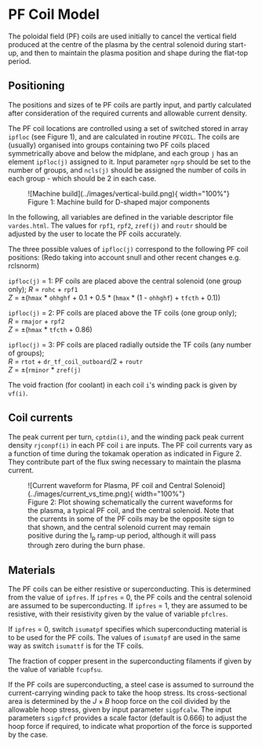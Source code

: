 # PF Coil Model

The poloidal field (PF) coils are used initially to cancel the vertical field produced at the 
centre of the plasma by the central solenoid during start-up, and then to maintain the plasma 
position and shape during the flat-top period.

## Positioning

The positions and sizes of te PF coils are partly input, and partly calculated after consideration 
of the required currents and allowable current density.

The PF coil locations are controlled using a set of switched stored in array `ipfloc` (see 
Figure 1), and are calculated in routine `PFCOIL`. The coils are (usually) organised into groups 
containing two PF coils placed symmetrically above and below the midplane, and each group `j` has 
an element `ipfloc(j)` assigned to it. Input parameter `ngrp` should be set to the number of groups, 
and `ncls(j)` should be assigned the number of coils in each group - which should be 2 in each case.

<figure markdown>
![Machine build](../images/vertical-build.png){ width="100%"}
<figcaption>Figure 1: Machine build for D-shaped major components</figcaption>
</figure>

In the following, all variables are defined in the variable descriptor file `vardes.html`. The 
values for `rpf1`, `rpf2`, `zref(j)` and `routr` should be adjusted by the user to locate the PF 
coils accurately.

The three possible values of `ipfloc(j)` correspond to the following PF coil positions: (Redo taking 
into account snull and other recent changes e.g. rclsnorm)

`ipfloc(j)` = 1: PF coils are placed above the central solenoid (one group only);
*R* = `rohc` + `rpf1`<br>
*Z* = $\pm$(`hmax` * `ohhghf` + 0.1 + 0.5 * (`hmax` * (1 - `ohhghf`) + `tfcth` + 0.1))

`ipfloc(j)` = 2: PF coils are placed above the TF coils (one group only);<br>
*R* = `rmajor` + `rpf2`<br>
*Z* = $\pm$(`hmax` * `tfcth` + 0.86)

`ipfloc(j)` = 3: PF coils are placed radially outside the TF coils (any number of groups);<br>
*R* = `rtot` + `dr_tf_coil_outboard`/2 + `routr`<br>
*Z* = $\pm$(`rminor` * `zref(j)`

The void fraction (for coolant) in each coil `i`'s winding pack is given by `vf(i)`.

## Coil currents

The peak current per turn, `cptdin(i)`, and the winding pack peak current density `rjconpf(i)` in 
each PF coil `i` are inputs. The PF coil currents vary as a function of time during the tokamak 
operation as indicated in Figure 2. They contribute part of the flux swing necessary to maintain the plasma current.

<figure markdown>
![Current waveform for Plasma, PF coil and Central Solenoid](../images/current_vs_time.png){ width="100%"}
<figcaption>Figure 2: Plot showing schematically the current waveforms for the plasma, a typical PF 
coil, and the central solenoid. Note that the currents in some of the PF coils may be the opposite 
sign to that shown, and the central solenoid current may remain positive during the I<sub>p</sub> 
ramp-up period, although it will pass through zero during the burn phase.</figcaption>
</figure>

## Materials

The PF coils can be either resistive or superconducting. This is determined from the value of 
`ipfres`. If `ipfres` = 0, the PF coils and the central solenoid are assumed to be superconducting. 
If `ipfres` = 1, they are assumed to be resistive, with their resistivity given by the value of variable `pfclres`.

If `ipfres` = 0, switch `isumatpf` specifies which superconducting material is to be used for the 
PF coils. The values of `isumatpf` are used in the same way as switch `isumattf` is for the TF coils.

The fraction of copper present in the superconducting filaments if given by the value of 
variable `fcupfsu`.

If the PF coils are superconducting, a steel case is assumed to surround the current-carrying 
winding pack to take the hoop stress. Its cross-sectional area is determined by the *J* $\times$ 
*B* hoop force on the coil divided by the allowable hoop stress, given by input parameter `sigpfcalw`. 
The input parameters `sigpfcf` provides a scale factor (default is 0.666) to adjust the hoop force 
if required, to indicate what proportion of the force is supported by the case.
